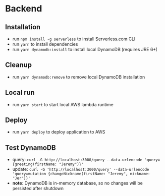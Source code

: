 # Backend
## Installation
* run `npm install -g serverless` to install Serverless.com CLI
* run `yarn` to install dependencies
* run `yarn dynamodb:install` to install local DynamoDB (requires JRE 6+)
## Cleanup
* run `yarn dynamodb:remove` to remove local DynamoDB installation
## Local run
* run `yarn start` to start local AWS lambda runtime
## Deploy
* run `yarn deploy` to deploy application to AWS
## Test DynamoDB
* query: `curl -G http://localhost:3000/query --data-urlencode 'query={greeting(firstName: "Jeremy")}'`
* update: `curl -G 'http://localhost:3000/query' --data-urlencode 'query=mutation {changeNickname(firstName: "Jeremy", nickname: "Jer")}'`
* **note**: DynamoDB is in-memory database, so no changes will be persisted after shutdown
